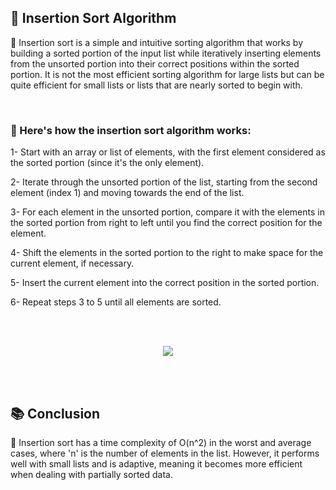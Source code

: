 <h2>📍 Insertion Sort Algorithm</h2>

<p>🔹 Insertion sort is a simple and intuitive sorting algorithm that works by building a sorted portion of the input list while iteratively inserting elements from the unsorted portion into their correct positions within the sorted portion. It is not the most efficient sorting algorithm for large lists but can be quite efficient for small lists or lists that are nearly sorted to begin with.</p>
<br />

<h3>📝 Here's how the insertion sort algorithm works:</h3>
<p>1- Start with an array or list of elements, with the first element considered as the sorted portion (since it's the only element).</p>
<p>2- Iterate through the unsorted portion of the list, starting from the second element (index 1) and moving towards the end of the list.</p>
<p>3- For each element in the unsorted portion, compare it with the elements in the sorted portion from right to left until you find the correct position for the element.</p>
<p>4- Shift the elements in the sorted portion to the right to make space for the current element, if necessary.</p>
<p>5- Insert the current element into the correct position in the sorted portion.</p>
<p>6- Repeat steps 3 to 5 until all elements are sorted.</p>
<br />
<br />
<p align="center">
  <image src="https://media.geeksforgeeks.org/wp-content/uploads/insertionsort.png" />
</p>
<br />
<br />
<h2>📚 Conclusion</h2>
    
<p>🔸 Insertion sort has a time complexity of O(n^2) in the worst and average cases, where 'n' is the number of elements in the list. However, it performs well with small lists and is adaptive, meaning it becomes more efficient when dealing with partially sorted data.</p>
